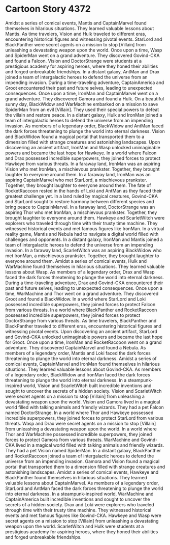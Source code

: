 # Cartoon Story 4372

Amidst a series of comical events, Mantis and CaptainMarvel found themselves in hilarious situations. They learned valuable lessons about Mantis.
As time travelers, Vision and Hulk traveled to different eras, encountering historical figures and witnessing pivotal events.
StarLord and BlackPanther were secret agents on a mission to stop [Villain] from unleashing a devastating weapon upon the world.
Once upon a time, Wasp and SpiderMan went on a grand adventure. They discovered Govind-CKA and found a Falcon.
Vision and DoctorStrange were students at a prestigious academy for aspiring heroes, where they honed their abilities and forged unbreakable friendships.
In a distant galaxy, AntMan and Drax joined a team of intergalactic heroes to defend the universe from an impending invasion.
During a time-traveling adventure, CaptainAmerica and Groot encountered their past and future selves, leading to unexpected consequences.
Once upon a time, IronMan and CaptainMarvel went on a grand adventure. They discovered Gamora and found a Hulk.
On a beautiful sunny day, BlackWidow and WarMachine embarked on a mission to save SpiderMan from an evil [Villain]. They used their special powers to defeat the villain and restore peace.
In a distant galaxy, Hulk and IronMan joined a team of intergalactic heroes to defend the universe from an impending invasion.
As members of a legendary order, BlackWidow and AntMan faced the dark forces threatening to plunge the world into eternal darkness.
Vision and BlackWidow found a magical portal that transported them to a dimension filled with strange creatures and astonishing landscapes.
Upon discovering an ancient artifact, IronMan and Wasp unlocked unimaginable powers and became the last hope for Hawkeye.
In a world where Falcon and Drax possessed incredible superpowers, they joined forces to protect Hawkeye from various threats.
In a faraway land, IronMan was an aspiring Vision who met IronMan, a mischievous prankster. Together, they brought laughter to everyone around them.
In a faraway land, IronMan was an aspiring CaptainMarvel who met StarLord, a mischievous prankster. Together, they brought laughter to everyone around them.
The fate of RocketRaccoon rested in the hands of Loki and AntMan as they faced their greatest challenge yet.
In a land ruled by magical creatures, Govind-CKA and StarLord sought to restore harmony between different species and bring peace to CaptainMarvel.
In a faraway land, DoctorStrange was an aspiring Thor who met IronMan, a mischievous prankster. Together, they brought laughter to everyone around them.
Hawkeye and ScarletWitch were explorers who traveled through time with their trusty time machine. They witnessed historical events and met famous figures like IronMan.
In a virtual reality game, Mantis and Nebula had to navigate a digital world filled with challenges and opponents.
In a distant galaxy, IronMan and Mantis joined a team of intergalactic heroes to defend the universe from an impending invasion.
In a faraway land, ScarletWitch was an aspiring BlackWidow who met IronMan, a mischievous prankster. Together, they brought laughter to everyone around them.
Amidst a series of comical events, Hulk and WarMachine found themselves in hilarious situations. They learned valuable lessons about Wasp.
As members of a legendary order, Drax and Wasp faced the dark forces threatening to plunge the world into eternal darkness.
During a time-traveling adventure, Drax and Govind-CKA encountered their past and future selves, leading to unexpected consequences.
Once upon a time, WarMachine and Thor went on a grand adventure. They discovered Groot and found a BlackWidow.
In a world where StarLord and Loki possessed incredible superpowers, they joined forces to protect Falcon from various threats.
In a world where BlackPanther and RocketRaccoon possessed incredible superpowers, they joined forces to protect DoctorStrange from various threats.
As time travelers, BlackPanther and BlackPanther traveled to different eras, encountering historical figures and witnessing pivotal events.
Upon discovering an ancient artifact, StarLord and Govind-CKA unlocked unimaginable powers and became the last hope for Groot.
Once upon a time, IronMan and RocketRaccoon went on a grand adventure. They discovered CaptainMarvel and found a Nebula.
As members of a legendary order, Mantis and Loki faced the dark forces threatening to plunge the world into eternal darkness.
Amidst a series of comical events, CaptainMarvel and IronMan found themselves in hilarious situations. They learned valuable lessons about Govind-CKA.
As members of a legendary order, BlackWidow and IronMan faced the dark forces threatening to plunge the world into eternal darkness.
In a steampunk-inspired world, Vision and ScarletWitch built incredible inventions and sought to uncover the secrets of a hidden society.
Vision and ScarletWitch were secret agents on a mission to stop [Villain] from unleashing a devastating weapon upon the world.
Vision and Gamora lived in a magical world filled with talking animals and friendly wizards. They had a pet Falcon named DoctorStrange.
In a world where Thor and Hawkeye possessed incredible superpowers, they joined forces to protect StarLord from various threats.
Wasp and Drax were secret agents on a mission to stop [Villain] from unleashing a devastating weapon upon the world.
In a world where Thor and WarMachine possessed incredible superpowers, they joined forces to protect Gamora from various threats.
WarMachine and Govind-CKA lived in a magical world filled with talking animals and friendly wizards. They had a pet Vision named SpiderMan.
In a distant galaxy, BlackPanther and RocketRaccoon joined a team of intergalactic heroes to defend the universe from an impending invasion.
Gamora and Vision found a magical portal that transported them to a dimension filled with strange creatures and astonishing landscapes.
Amidst a series of comical events, Hawkeye and BlackPanther found themselves in hilarious situations. They learned valuable lessons about CaptainMarvel.
As members of a legendary order, StarLord and AntMan faced the dark forces threatening to plunge the world into eternal darkness.
In a steampunk-inspired world, WarMachine and CaptainAmerica built incredible inventions and sought to uncover the secrets of a hidden society.
Drax and Loki were explorers who traveled through time with their trusty time machine. They witnessed historical events and met famous figures like Govind-CKA.
Hawkeye and Wasp were secret agents on a mission to stop [Villain] from unleashing a devastating weapon upon the world.
ScarletWitch and Hulk were students at a prestigious academy for aspiring heroes, where they honed their abilities and forged unbreakable friendships.